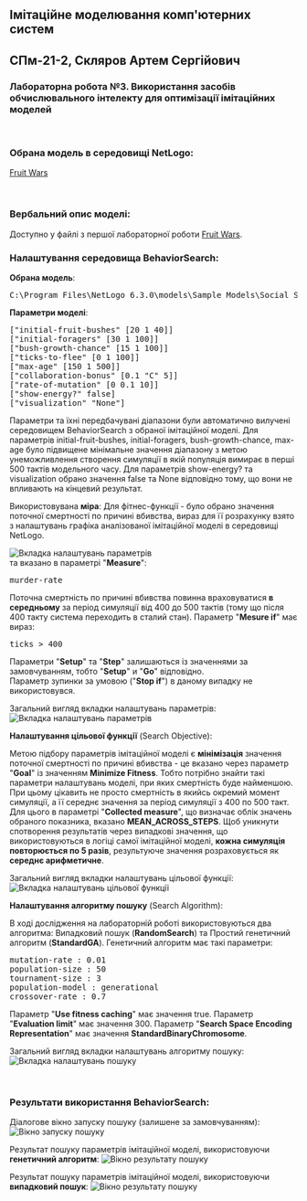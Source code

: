 ## Імітаційне моделювання комп'ютерних систем
## СПм-21-2, **Скляров Артем Сергійович**
### Лабораторна робота №**3**. Використання засобів обчислювального інтелекту для оптимізації імітаційних моделей

<br>

### Обрана модель в середовищі NetLogo:
[Fruit Wars](http://www.netlogoweb.org/launch#http://www.netlogoweb.org/assets/modelslib/Sample%20Models/Social%20Science/Economics/Fruit%20Wars.nlogo)

<br>

### Вербальний опис моделі:
Доступно у файлі з першої лабораторної роботи [Fruit Wars](../Lab1/ІМКС_ЛБ1.md).

### Налаштування середовища BehaviorSearch:

**Обрана модель**:
<pre>
C:\Program Files\NetLogo 6.3.0\models\Sample Models\Social Science\Economics\Fruit Wars.nlogo
</pre>
**Параметри моделі**:  
<pre>
["initial-fruit-bushes" [20 1 40]]
["initial-foragers" [30 1 100]]
["bush-growth-chance" [15 1 100]]
["ticks-to-flee" [0 1 100]]
["max-age" [150 1 500]]
["collaboration-bonus" [0.1 "C" 5]]
["rate-of-mutation" [0 0.1 10]]
["show-energy?" false]
["visualization" "None"]
</pre>
Параметри та їхні передбачувані діапазони були автоматично вилучені середовищем BehaviorSearch з обраної імітаційної моделі.
Для параметрів initial-fruit-bushes, initial-foragers, bush-growth-chance, max-age було підвищене мінімальне значення діапазону з метою унеможливлення створення симуляції в якій популяція вимирає в перші 500 тактів модельного часу.
Для параметрів show-energy? та visualization обрано значення false та None відповідно тому, що вони не впливають на кінцевий результат.

Використовувана **міра**:
Для фітнес-функції - було обрано значення поточної смертності по причині вбивства, вираз для її розрахунку взято з налаштувань графіка аналізованої імітаційної моделі в середовищі NetLogo.

![Вкладка налаштувань параметрів](lab3_1.PNG)  
та вказано в параметрі "**Measure**":
<pre>
murder-rate
</pre>
Поточна смертність по причині вбивства повинна враховуватися **в середньому** за період симуляції від 400 до 500 тактів (тому що після 400 такту система переходить в сталий стан).
Параметр "**Mesure if**" має вираз:
<pre>
ticks > 400
</pre>
Параметри "**Setup**" та "**Step**" залишаються із значеннями за замовчуванням, тобто "**Setup**" и "**Go**" відповідно.  
Параметр зупинки за умовою ("**Stop if**") в даному випадку не використовувся.

Загальний вигляд вкладки налаштувань параметрів:
![Вкладка налаштувань параметрів](lab3_2.PNG)

**Налаштування цільової функції** (Search Objective):

Метою підбору параметрів імітаційної моделі є **мінімізація** значення поточної смертності по причині вбивства - це вказано через параметр "**Goal**" із значенням **Minimize Fitness**. Тобто потрібно знайти такі параметри налаштувань моделі, при яких смертність буде найменшою. При цьому цікавить не просто смертність в якийсь окремий момент симуляції, а її середнє значення за період симуляції з 400 по 500 такт. Для цього в параметрі "**Collected measure**", що визначає облік значень обраного показника, вказано **MEAN_ACROSS_STEPS**. Щоб уникнути спотворення результатів через випадкові значення, що використовуються в логіці самої імітаційної моделі, **кожна симуляція повторюється по 5 разів**, результуюче значення розраховується як **середнє арифметичне**.

Загальний вигляд вкладки налаштувань цільової функції:  
![Вкладка налаштувань цільової функції](lab3_3.PNG)

**Налаштування алгоритму пошуку** (Search Algorithm):

В ході дослідження на лабораторній роботі використовуються два алгоритма: Випадковий пошук (**RandomSearch**) та Простий генетичний алгоритм (**StandardGA**).
Генетичний алгоритм має такі параметри:
<pre>
mutation-rate : 0.01
population-size : 50
tournament-size : 3
population-model : generational
crossover-rate : 0.7
</pre>
Параметр "**Use fitness caching**" має значення true.
Параметр "**Evaluation limit**" має значення 300.
Параметр "**Search Space Encoding Representation**" має значення **StandardBinaryChromosome**.

Загальний вигляд вкладки налаштувань алгоритму пошуку:  
![Вкладка налаштувань пошуку](lab3_4.PNG)

<br>

### Результати використання BehaviorSearch:
Діалогове вікно запуску пошуку (залишене за замовчуванням):
![Вікно запуску пошуку](lab3_5.PNG)

Результат пошуку параметрів імітаційної моделі, використовуючи **генетичний алгоритм**:
![Вікно результату пошуку](lab3_6.PNG)

Результат пошуку параметрів імітаційної моделі, використовуючи **випадковий пошук**:
![Вікно результату пошуку](lab3_7.PNG)